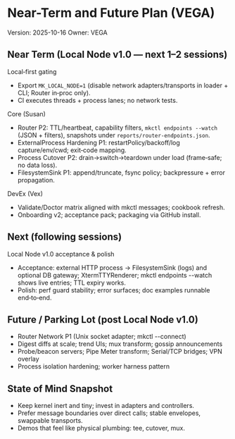 # Near-Term and Future Plan (VEGA)

Version: 2025-10-16
Owner: VEGA

## Near Term (Local Node v1.0 — next 1–2 sessions)

Local‑first gating

- Export `MK_LOCAL_NODE=1` (disable network adapters/transports in loader + CLI; Router in‑proc only).
- CI executes threads + process lanes; no network tests.

Core (Susan)

- Router P2: TTL/heartbeat, capability filters, `mkctl endpoints --watch` (JSON + filters), snapshots under `reports/router-endpoints.json`.
- ExternalProcess Hardening P1: restartPolicy/backoff/log capture/env/cwd; exit‑code mapping.
- Process Cutover P2: drain→switch→teardown under load (frame‑safe; no data loss).
- FilesystemSink P1: append/truncate, fsync policy; backpressure + error propagation.

DevEx (Vex)

- Validate/Doctor matrix aligned with mkctl messages; cookbook refresh.
- Onboarding v2; acceptance pack; packaging via GitHub install.

## Next (following sessions)

Local Node v1.0 acceptance & polish

- Acceptance: external HTTP process → FilesystemSink (logs) and optional DB gateway; XtermTTYRenderer; mkctl endpoints --watch shows live entries; TTL expiry works.
- Polish: perf guard stability; error surfaces; doc examples runnable end‑to‑end.

## Future / Parking Lot (post Local Node v1.0)

- Router Network P1 (Unix socket adapter; mkctl --connect)
- Digest diffs at scale; trend UIs; mux transform; gossip announcements
- Probe/beacon servers; Pipe Meter transform; Serial/TCP bridges; VPN overlay
- Process isolation hardening; worker harness pattern

## State of Mind Snapshot

- Keep kernel inert and tiny; invest in adapters and controllers.
- Prefer message boundaries over direct calls; stable envelopes, swappable transports.
- Demos that feel like physical plumbing: tee, cutover, mux.
